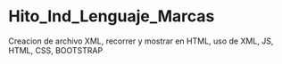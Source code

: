 # Hito_Ind_Lenguaje_Marcas
Creacion de archivo XML, recorrer y mostrar en HTML, uso de XML, JS, HTML, CSS, BOOTSTRAP
